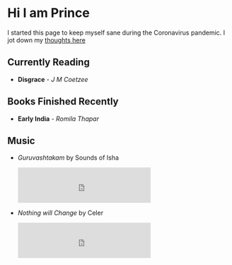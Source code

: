 # Hi I am Prince

I started this page to keep myself sane during the Coronavirus pandemic. I jot down my [thoughts here](./thoughts.html)



## Currently Reading

* **Disgrace** - *J M Coetzee*





## Books Finished Recently

* **Early India** - *Romila Thapar*





## Music

* *Guruvashtakam* by Sounds of Isha

  <iframe src="https://open.spotify.com/embed/track/3heX5PL3CC6g3AcaPYLX6E" width="300" height="80" frameborder="0" allowtransparency="true" allow="encrypted-media"></iframe>




* *Nothing will Change* by Celer

  <iframe src="https://open.spotify.com/embed/track/66fqfCrvzyZ7AOKnDGVm8z" width="300" height="80" frameborder="0" allowtransparency="true" allow="encrypted-media"></iframe>
  
  

